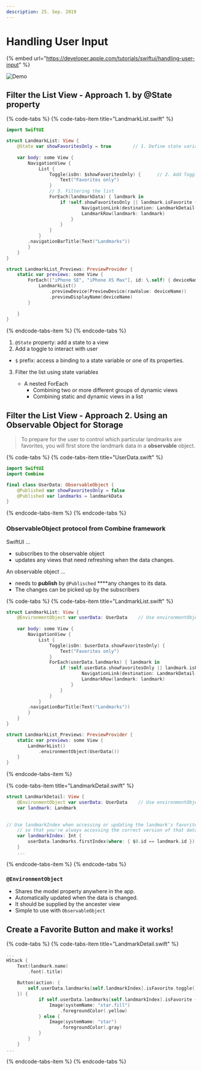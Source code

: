 ```yaml
---
description: 25. Sep. 2019
---
```


# Handling User Input

{% embed url="https://developer.apple.com/tutorials/swiftui/handling-user-input" %}

![Demo](../../../.gitbook/assets/screenshot-favoritebutton.gif)

## Filter the List View - Approach 1. by @State property

{% code-tabs %}
{% code-tabs-item title="LandmarkList.swift" %}
```swift
import SwiftUI

struct LandmarkList: View {
    @State var showFavoritesOnly = true        // 1. Define state variable
    
    var body: some View {
        NavigationView {
            List {
                Toggle(isOn: $showFavoritesOnly) {      // 2. Add Toggle
                    Text("Favorites only")
                }
                // 3. Filtering the list
                ForEach(landmarkData) { landmark in
                    if !self.showFavoritesOnly || landmark.isFavorite {
                            NavigationLink(destination: LandmarkDetail(landmark: landmark)) {
                            LandmarkRow(landmark: landmark)
                        }
                    }
                }
            }
        .navigationBarTitle(Text("Landmarks"))
        }
    }
}

struct LandmarkList_Previews: PreviewProvider {
    static var previews: some View {
        ForEach(["iPhone SE", "iPhone XS Max"], id: \.self) { deviceName in
            LandmarkList()
                .previewDevice(PreviewDevice(rawValue: deviceName))
                .previewDisplayName(deviceName)
        }
        
    }
}
```
{% endcode-tabs-item %}
{% endcode-tabs %}

1. `@State` property: add a state to a view
2.  Add a toggle to interact with user
   * `$` prefix: access a binding to a state variable or one of its properties.
3. Filter the list using state variables

   * A nested ForEach
     * Combining two or more different groups of dynamic views
     * Combining static and dynamic views in a list 

## Filter the List View - Approach 2. Using an Observable Object for Storage

> To prepare for the user to control which particular landmarks are favorites, you will first store the landmark data in a **observable** object.

{% code-tabs %}
{% code-tabs-item title="UserData.swift" %}
```swift
import SwiftUI
import Combine

final class UserData: ObservableObject {
    @Published var showFavoritesOnly = false
    @Published var landmarks = landmarkData
}
```
{% endcode-tabs-item %}
{% endcode-tabs %}

### ObservableObject protocol from Combine framework

SwiftUI ...

* subscribes to the observable object
* updates any views that need refreshing when the data changes.

An observable object ... 

* needs to **publish** by `@Publisched` ****any changes to its data.
* The changes can be picked up by the subscribers

{% code-tabs %}
{% code-tabs-item title="LandmarkList.swift" %}
```swift
struct LandmarkList: View {
    @EnvironmentObject var userData: UserData    // Use environmentObject
    
    var body: some View {
        NavigationView {
            List {
                Toggle(isOn: $userData.showFavoritesOnly) {
                    Text("Favorites only")
                }
                ForEach(userData.landmarks) { landmark in
                    if !self.userData.showFavoritesOnly || landmark.isFavorite {
                            NavigationLink(destination: LandmarkDetail(landmark: landmark)) {
                            LandmarkRow(landmark: landmark)
                        }
                    }
                }
            }
        .navigationBarTitle(Text("Landmarks"))
        }
    }
}

struct LandmarkList_Previews: PreviewProvider {
    static var previews: some View {
        LandmarkList()
            .environmentObject(UserData())
    }
}
```
{% endcode-tabs-item %}

{% code-tabs-item title="LandmarkDetail.swift" %}
```swift
struct LandmarkDetail: View {
    @EnvironmentObject var userData: UserData    // Use environmentObject
    var landmark: Landmark
    
    // Use landmarkIndex when accessing or updating the landmark's favorite status,
    // so that you're always accessing the correct version of that data.
    var landmarkIndex: Int {
        userData.landmarks.firstIndex(where: { $0.id == landmark.id })!
    }
    ...
```
{% endcode-tabs-item %}
{% endcode-tabs %}

### `@EnvironmentObject`

* Shares the model property anywhere in the app.
* Automatically updated when the data is changed.
* It should be supplied by the ancester view
* Simple to use with `ObservableObject`

## Create a Favorite Button and make it works!

{% code-tabs %}
{% code-tabs-item title="LandmarkDetail.swift" %}
```swift
...
HStack {
    Text(landmark.name)
        .font(.title)
            
    Button(action: {
        self.userData.landmarks[self.landmarkIndex].isFavorite.toggle()
    }) {
            if self.userData.landmarks[self.landmarkIndex].isFavorite {
                Image(systemName: "star.fill")
                    .foregroundColor(.yellow)
            } else {
                Image(systemName: "star")
                    .foregroundColor(.gray)
            }
        }
    }
...        
```
{% endcode-tabs-item %}
{% endcode-tabs %}

